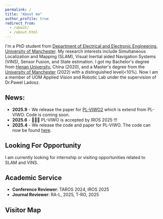 ```yaml
---
permalink: /
title: "About me"
author_profile: true
redirect_from: 
  - /about/
  - /about.html
---
```

I'm a PhD student from [Department of Electrical and Electronic Engineering](https://www.eee.manchester.ac.uk/), [University of Manchester](https://www.manchester.ac.uk/). My research interests include Simultaneous Localization and Mapping (SLAM), Visual Inertial aided Navigation Systems (VINS), Sensor Fusion, and State estimation. I got my Bachelor's degree from [Henan University](https://iao.henu.edu.cn/yw/Home.htm), China (2020), and a Master's degree from the [University of Manchester](https://www.manchester.ac.uk/) (2022) with a distinguished level(<10%). Now I am a member of UOM Applied Vision and Robotic Lab under the supervision of Dr.Pawel Ladosz.

News:
---
* **2025.9** - We release the paper for [PL-VIWO2](https://www.arxiv.org/abs/2509.21563) which is extend from PL-VIWO. Code is coming soon.
* **2025.6** - 🎉🎉🎉 PL-VIWO is accepted by IROS 2025 !!!
* **2025.4** - We release the code and paper for PL-VIWO. The code can now be found [here](https://github.com/Happy-ZZX/PL-VIWO).



Looking For Opportunity
---
I am currently looking for internship or visiting opportunities related to SLAM and VINS.

Academic Service
---
- **Conference Reviewer**: TAROS 2024, IROS 2025  
- **Journal Reviewer**: RA-L, 2025, T-RO, 2025

Visitor Map
---

<body>
        <table style="width:100%;border:0px;border-spacing:0px;border-collapse:separate;margin-right:auto;margin-left:auto;"><tbody>
        <tr>
          <td style="padding:25px;width:100%;vertical-align:middle">
            <p style="text-align:center;font-size:small;">
              <script type='text/javascript' id='clustrmaps' src='//cdn.clustrmaps.com/map_v2.js?cl=ffffff&w=a&t=n&d=WAlYx0Jg35GATrSqOJcdBrjwWYHpw7rB1_t9cjBqiao'></script>
            </p>
          </td>
        </tr>
        </tbody></table>
</body>
